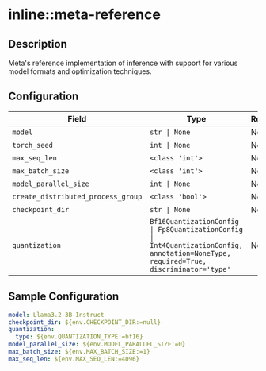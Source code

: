 # inline::meta-reference

## Description

Meta's reference implementation of inference with support for various model formats and optimization techniques.

## Configuration

| Field | Type | Required | Default | Description |
|-------|------|----------|---------|-------------|
| `model` | `str \| None` | No |  |  |
| `torch_seed` | `int \| None` | No |  |  |
| `max_seq_len` | `<class 'int'>` | No | 4096 |  |
| `max_batch_size` | `<class 'int'>` | No | 1 |  |
| `model_parallel_size` | `int \| None` | No |  |  |
| `create_distributed_process_group` | `<class 'bool'>` | No | True |  |
| `checkpoint_dir` | `str \| None` | No |  |  |
| `quantization` | `Bf16QuantizationConfig \| Fp8QuantizationConfig \| Int4QuantizationConfig, annotation=NoneType, required=True, discriminator='type'` | No |  |  |

## Sample Configuration

```yaml
model: Llama3.2-3B-Instruct
checkpoint_dir: ${env.CHECKPOINT_DIR:=null}
quantization:
  type: ${env.QUANTIZATION_TYPE:=bf16}
model_parallel_size: ${env.MODEL_PARALLEL_SIZE:=0}
max_batch_size: ${env.MAX_BATCH_SIZE:=1}
max_seq_len: ${env.MAX_SEQ_LEN:=4096}

```

